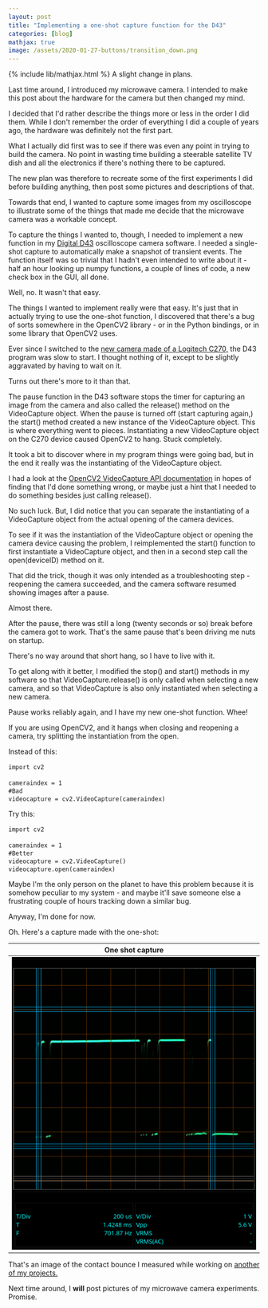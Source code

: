 ```yaml
---
layout: post
title: "Implementing a one-shot capture function for the D43"
categories: [blog]
mathjax: true
image: /assets/2020-01-27-buttons/transition_down.png
---
```

{% include lib/mathjax.html %}
A slight change in plans.

Last time around, I introduced my microwave camera.  I intended to make this post about the hardware for the camera but then changed my mind.

I decided that I'd rather describe the things more or less in the order I did them.  While I don't remember the order of everything I did a couple of years ago, the hardware was definitely not the first part.

What I actually did first was to see if there was even any point in trying to build the camera.  No point in wasting time building a steerable satellite TV dish and all the electronics if there's nothing there to be captured.

The new plan was therefore to recreate some of the first experiments I did before building anything, then post some pictures and descriptions of that.

Towards that end, I wanted to capture some images from my oscilloscope to illustrate some of the things that made me decide that the microwave camera was a workable concept.

To capture the things I wanted to, though, I needed to implement a new function in my [Digital D43](https://github.com/JosephEoff/D43) oscilloscope camera software.  I needed a single-shot capture to automatically make a snapshot of transient events.  The function itself was so trivial that I hadn't even intended to write about it - half an hour looking up numpy functions, a couple of lines of code, a new check box in the GUI, all done.

Well, no.  It wasn't that easy.

The things I wanted to implement really were that easy.  It's just that in actually trying to use the one-shot function, I discovered that there's a bug of sorts somewhere in the OpenCV2 library - or in the Python bindings, or in some library that OpenCV2 uses.

Ever since I switched to the [new camera made of a Logitech C270,](new-oscilloscope-camera) the D43 program was slow to start.  I thought nothing of it, except to be slightly aggravated by having to wait on it.

Turns out there's more to it than that.

The pause function in the D43 software stops the timer for capturing an image from the camera and also called the release() method on the VideoCapture object.  When the pause is turned off (start capturing again,) the start() method created a new instance of the VideoCapture object.  This is where everything went to pieces.  Instantiating a new VideoCapture object on the C270 device caused OpenCV2 to hang.  Stuck completely.

It took a bit to discover where in my program things were going bad, but in the end it really was the instantiating of the VideoCapture object.

I had a look at the [OpenCV2 VideoCapture API documentation](https://docs.opencv.org/2.4/modules/highgui/doc/reading_and_writing_images_and_video.html) in hopes of finding that I'd done something wrong, or maybe just a hint that I needed to do something besides just calling release().

No such luck.  But, I did notice that you can separate the instantiating of a VideoCapture object from the actual opening of the camera devices.

To see if it was the instantiation of the VideoCapture object or opening the camera device causing the problem, I reimplemented the start() function to first instantiate a VideoCapture object, and then in a second step call the open(deviceID) method on it.

That did the trick, though it was only intended as a troubleshooting step -  reopening the camera succeeded, and the camera software resumed showing images after a pause.

Almost there.

After the pause, there was still a long (twenty seconds or so) break before the camera got to work.  That's the same pause that's been driving me nuts on startup.

There's no way around that short hang, so I have to live with it.

To get along with it better, I modified the stop() and start() methods in my software so that VideoCapture.release() is only called when selecting a new camera, and so that VideoCapture is also only instantiated when selecting a new camera.

Pause works reliably again, and I have my new one-shot function.  Whee!

If you are using OpenCV2, and it hangs when closing and reopening a camera, try splitting the instantiation from the open.

Instead of this:

~~~
import cv2

cameraindex = 1
#Bad
videocapture = cv2.VideoCapture(cameraindex)
~~~


Try this:

~~~
import cv2

cameraindex = 1
#Better
videocapture = cv2.VideoCapture()
videocapture.open(cameraindex)
~~~

Maybe I'm the only person on the planet to have this problem because it is somehow peculiar to my system - and maybe it'll save someone else a frustrating couple of hours tracking down a similar bug.

Anyway, I'm done for now.

Oh.  Here's a capture made with the one-shot:

|One shot capture|
|----------------|
|![One shot capture](/assets/2020-01-27-buttons/transition_down.png)|

That's an image of the contact bounce I measured while working on [another of my projects.](boxobuttons)

Next time around, I **will** post pictures of my microwave camera experiments.  Promise.
